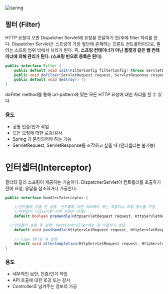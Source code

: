 ![spring](https://user-images.githubusercontent.com/45115557/194739307-58d96f72-2c13-41dc-b6bc-4e696f4072fa.PNG)


## 필터 (Filter)


HTTP 요청이 오면 Dispatcher Servlet에 요청을 전달하기 전/후에 filter 처리를 한다. Dispatcher Servlet은 스프링의 가장 앞단에 존재하는 프론트 컨트롤러이므로, 필터는 스프링 범위 밖에서 처리가 된다. 즉, **스프링 컨테이너가 아닌 톰캣과 같은 웹 컨테이너에 의해 관리가 된다. (스프링 빈으로 등록은 된다)**

```java
public interface Filter { 
	public default void init(FilterConfig filterConfig) throws ServletException {} 
	public void doFilter(ServletRequest request, ServletResponse response, FilterChain chain) throws IOException, ServletException; 
	public default void destroy() {} 
}
```

doFilter method를 통해 url-pattern에 맞는 모든 HTTP 요청에 대한 처리를 할 수 있다.  

### 용도

- 공통 인증/인가 작업
- 모든 요청에 대한 로깅/감사
- Spring 과 분리되어야 하는 기능
- ServletRequest, ServletResponse를 조작하고 싶을 때 (인터셉터는 불가능)

# 인터셉터(Interceptor)

필터와 달리 스프링이 제공하는 기술이다. DispatcherServlet이 컨트롤러를 호출하기 전에 요청, 응답을 참조하거나 가공한다. 


```java
public interface HandlerInterceptor { 

	//컨트롤러 호출 전 실행. 컨트롤러 이전 처리해야 하는 작업이나 요청 정보를 가공
	//반환값이 false이면 이후 과정은 진행x
	default boolean preHandle(HttpServletRequest request, HttpServletResponse response, Object handler) throws Exception { return true; } 

  //컨트롤러 호출 후 실행. RestController에는 잘 사용하지 않음
	default void postHandle(HttpServletRequest request, HttpServletResponse response, Object handler, @Nullable ModelAndView modelAndView) throws Exception { } 
	
	// view 렌더링 후 실행
	default void afterCompletion(HttpServletRequest request, HttpServletResponse response, Object handler, @Nullable Exception ex) throws Exception { } 
}

```

### 용도

- 세부적인 보안, 인증/인가 작업
- API 호출에 대한 로깅 또는 감사
- Controller로 넘겨주는 정보의 가공
